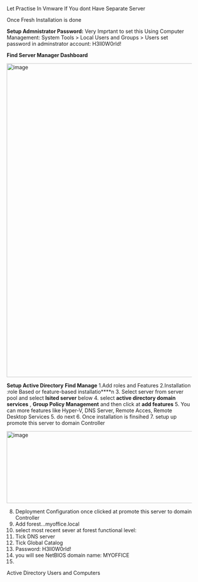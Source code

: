 Let Practise In Vmware If You dont Have Separate Server

Once Fresh Installation is done


**Setup Admnistrator Password:** Very Imprtant to set this 
Using Computer Management: System Tools > Local Users and Groups > Users
set password in adminstrator account: H3ll0W0rld!



**Find Server Manager Dashboard**

<img width="1078" height="854" alt="image" src="https://github.com/user-attachments/assets/74ce62ea-d3e1-43cd-b1b9-2160da29032f" />

**Setup Active Directory**
**Find Manage**
1.Add roles and Features
2.Installation :role Based or feature-based installatio****n
3. Select server from server pool and select **lsited server** below
4. select **active directory domain services** , **Group Policy Management** and then click at **add features**
5. You can more features like Hyper-V, DNS Server, Remote Acces, Remote  Desktop Services
5. do next
6. Once installation is finsihed
7. setup up promote this server to domain Controller

<img width="522" height="196" alt="image" src="https://github.com/user-attachments/assets/41fac6c5-4759-45a2-8c32-65755a746d56" />

8. Deployment Configuration once clicked at promote this server to domain Controller
9. Add forest...myoffice.local
10. select most recent sever at forest functional level:
11. Tick DNS server
12. Tick Global Catalog
13. Password: H3ll0W0rld!
14. you will see NetBIOS domain name: MYOFFICE
15. 
    





Active Directory Users and Computers 
